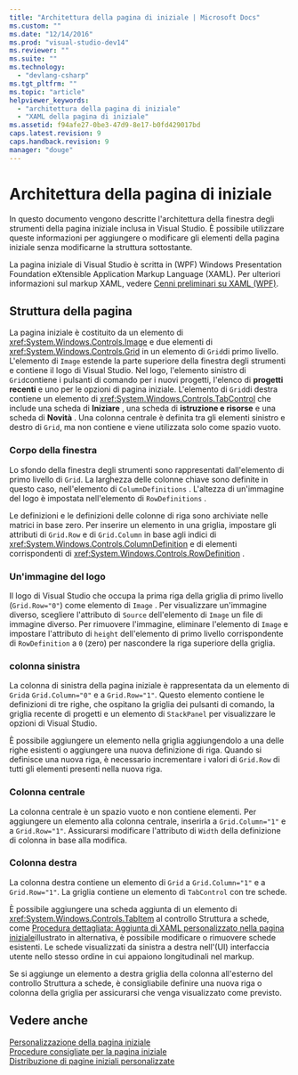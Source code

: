 ```yaml
---
title: "Architettura della pagina di iniziale | Microsoft Docs"
ms.custom: ""
ms.date: "12/14/2016"
ms.prod: "visual-studio-dev14"
ms.reviewer: ""
ms.suite: ""
ms.technology: 
  - "devlang-csharp"
ms.tgt_pltfrm: ""
ms.topic: "article"
helpviewer_keywords: 
  - "architettura della pagina di iniziale"
  - "XAML della pagina di iniziale"
ms.assetid: f94afe27-0be3-47d9-8e17-b0fd429017bd
caps.latest.revision: 9
caps.handback.revision: 9
manager: "douge"
---
```

# Architettura della pagina di iniziale
In questo documento vengono descritte l'architettura della finestra degli strumenti della pagina iniziale inclusa in Visual Studio.  È possibile utilizzare queste informazioni per aggiungere o modificare gli elementi della pagina iniziale senza modificarne la struttura sottostante.  
  
 La pagina iniziale di Visual Studio è scritta in \(WPF\) Windows Presentation Foundation eXtensible Application Markup Language \(XAML\).  Per ulteriori informazioni sul markup XAML, vedere [Cenni preliminari su XAML \(WPF\)](../Topic/XAML%20Overview%20\(WPF\).md).  
  
## Struttura della pagina  
 La pagina iniziale è costituito da un elemento di <xref:System.Windows.Controls.Image> e due elementi di <xref:System.Windows.Controls.Grid> in un elemento di `Grid`di primo livello.  L'elemento di `Image` estende la parte superiore della finestra degli strumenti e contiene il logo di Visual Studio.  Nel logo, l'elemento sinistro di `Grid`contiene i pulsanti di comando per i nuovi progetti, l'elenco di **progetti recenti** e uno per le opzioni di pagina iniziale.  L'elemento di `Grid`di destra contiene un elemento di <xref:System.Windows.Controls.TabControl> che include una scheda di **Iniziare** , una scheda di **istruzione e risorse** e una scheda di **Novità** .  Una colonna centrale è definita tra gli elementi sinistro e destro di `Grid`, ma non contiene e viene utilizzata solo come spazio vuoto.  
  
### Corpo della finestra  
 Lo sfondo della finestra degli strumenti sono rappresentati dall'elemento di primo livello di `Grid`.  La larghezza delle colonne chiave sono definite in questo caso, nell'elemento di `ColumnDefinitions` .  L'altezza di un'immagine del logo è impostata nell'elemento di `RowDefinitions` .  
  
 Le definizioni e le definizioni delle colonne di riga sono archiviate nelle matrici in base zero.  Per inserire un elemento in una griglia, impostare gli attributi di `Grid.Row` e di `Grid.Column` in base agli indici di <xref:System.Windows.Controls.ColumnDefinition> e di elementi corrispondenti di <xref:System.Windows.Controls.RowDefinition> .  
  
### Un'immagine del logo  
 Il logo di Visual Studio che occupa la prima riga della griglia di primo livello \(`Grid.Row="0"`\) come elemento di `Image` .  Per visualizzare un'immagine diverso, scegliere l'attributo di `Source` dell'elemento di `Image` un file di immagine diverso.  Per rimuovere l'immagine, eliminare l'elemento di `Image` e impostare l'attributo di `height` dell'elemento di primo livello corrispondente di `RowDefinition` a `0` \(zero\) per nascondere la riga superiore della griglia.  
  
### colonna sinistra  
 La colonna di sinistra della pagina iniziale è rappresentata da un elemento di `Grid`a `Grid.Column="0"` e a `Grid.Row="1"`.  Questo elemento contiene le definizioni di tre righe, che ospitano la griglia dei pulsanti di comando, la griglia recente di progetti e un elemento di `StackPanel` per visualizzare le opzioni di Visual Studio.  
  
 È possibile aggiungere un elemento nella griglia aggiungendolo a una delle righe esistenti o aggiungere una nuova definizione di riga.  Quando si definisce una nuova riga, è necessario incrementare i valori di `Grid.Row` di tutti gli elementi presenti nella nuova riga.  
  
### Colonna centrale  
 La colonna centrale è un spazio vuoto e non contiene elementi.  Per aggiungere un elemento alla colonna centrale, inserirla a `Grid.Column="1"` e a `Grid.Row="1"`.  Assicurarsi modificare l'attributo di `Width` della definizione di colonna in base alla modifica.  
  
### Colonna destra  
 La colonna destra contiene un elemento di `Grid` a `Grid.Column="1"` e a `Grid.Row="1"`.  La griglia contiene un elemento di `TabControl` con tre schede.  
  
 È possibile aggiungere una scheda aggiunta di un elemento di <xref:System.Windows.Controls.TabItem> al controllo Struttura a schede, come [Procedura dettagliata: Aggiunta di XAML personalizzato nella pagina iniziale](../Topic/Walkthrough:%20Adding%20Custom%20XAML%20to%20the%20Start%20Page.md)illustrato in alternativa, è possibile modificare o rimuovere schede esistenti.  Le schede visualizzati da sinistra a destra nell'\(UI\) interfaccia utente nello stesso ordine in cui appaiono longitudinali nel markup.  
  
 Se si aggiunge un elemento a destra griglia della colonna all'esterno del controllo Struttura a schede, è consigliabile definire una nuova riga o colonna della griglia per assicurarsi che venga visualizzato come previsto.  
  
## Vedere anche  
 [Personalizzazione della pagina iniziale](../Topic/Customizing%20the%20Start%20Page%20for%20Visual%20Studio.md)   
 [Procedure consigliate per la pagina iniziale](../misc/start-page-best-practices.md)   
 [Distribuzione di pagine iniziali personalizzate](../Topic/Deploying%20Custom%20Start%20Pages.md)